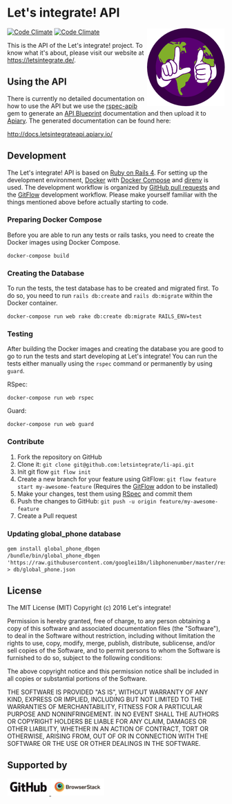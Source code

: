 # Let's integrate! API

<img src="logo.png" align="right" alt="Let's integrate!" />

[![Code Climate](https://codeclimate.com/github/letsintegrate/li-api/badges/gpa.svg)](https://codeclimate.com/github/letsintegrate/li-api)
[![Code Climate](https://codeclimate.com/github/letsintegrate/li-api/badges/gpa.svg)](https://codeclimate.com/github/letsintegrate/li-api)

This is the API of the Let's integrate! project. To know what it's about, please
visit our website at https://letsintegrate.de/.

## Using the API

There is currently no detailed documentation on how to use the API but we use
the [rspec-apib](https://github.com/spieker/rspec-apib) gem to generate an
[API Blueprint](https://apiblueprint.org/) documentation and then upload it
to [Apiary](https://apiary.io/). The generated documentation can be found here:

http://docs.letsintegrateapi.apiary.io/

## Development

The Let's integrate! API is based on [Ruby on Rails 4](http://rubyonrails.org/).
For setting up the development environment, [Docker](https://www.docker.com/)
with [Docker Compose](https://docs.docker.com/compose/) and
[direnv](http://direnv.net/) is used. The development workflow is organized by
[GitHub pull requests](https://help.github.com/articles/using-pull-requests/)
and the
[GitFlow](http://jeffkreeftmeijer.com/2010/why-arent-you-using-git-flow/)
development workflow. Please make yourself familiar with the things mentioned
above before actually starting to code.

### Preparing Docker Compose

Before you are able to run any tests or rails tasks, you need to create the
Docker images using Docker Compose.

```
docker-compose build
```

### Creating the Database

To run the tests, the test database has to be created and migrated first. To do
so, you need to run `rails db:create` and `rails db:migrate` within the Docker
container.

```
docker-compose run web rake db:create db:migrate RAILS_ENV=test
```

### Testing

After building the Docker images and creating the database you are good to go to
run the tests and start developing at Let's integrate! You can run the tests
either manually using the `rspec` command or permanently by using `guard`.

RSpec:

```
docker-compose run web rspec
```

Guard:

```
docker-compose run web guard
```

### Contribute

1. Fork the repository on GitHub
2. Clone it: `git clone git@github.com:letsintegrate/li-api.git`
3. Init git flow `git flow init`
4. Create a new branch for your feature using GitFlow:
   `git flow feature start my-awesome-feature` (Requires the
   [GitFlow](https://github.com/nvie/gitflow/wiki/Installation) addon to be
   installed)
5. Make your changes, test them using [RSpec](http://rspec.info/) and commit
   them
6. Push the changes to GitHub: `git push -u origin feature/my-awesome-feature`
7. Create a Pull request

### Updating global_phone database

```
gem install global_phone_dbgen
/bundle/bin/global_phone_dbgen 'https://raw.githubusercontent.com/googlei18n/libphonenumber/master/resources/PhoneNumberMetadata.xml' > db/global_phone.json
```

## License

The MIT License (MIT)
Copyright (c) 2016 Let's integrate!

Permission is hereby granted, free of charge, to any person obtaining a copy of
this software and associated documentation files (the "Software"), to deal in
the Software without restriction, including without limitation the rights to
use, copy, modify, merge, publish, distribute, sublicense, and/or sell copies of
the Software, and to permit persons to whom the Software is furnished to do so,
subject to the following conditions:

The above copyright notice and this permission notice shall be included in all
copies or substantial portions of the Software.

THE SOFTWARE IS PROVIDED "AS IS", WITHOUT WARRANTY OF ANY KIND, EXPRESS OR
IMPLIED, INCLUDING BUT NOT LIMITED TO THE WARRANTIES OF MERCHANTABILITY, FITNESS
FOR A PARTICULAR PURPOSE AND NONINFRINGEMENT. IN NO EVENT SHALL THE AUTHORS OR
COPYRIGHT HOLDERS BE LIABLE FOR ANY CLAIM, DAMAGES OR OTHER LIABILITY, WHETHER
IN AN ACTION OF CONTRACT, TORT OR OTHERWISE, ARISING FROM, OUT OF OR IN
CONNECTION WITH THE SOFTWARE OR THE USE OR OTHER DEALINGS IN THE SOFTWARE.

## Supported by

<a href="http://github.com/">
  <img src="/github.png?cefc20232703e5e3c24efd5f50d75e26" alt="GitHub" height="40px">
</a>
<a href="http://browserstack.com/">
  <img src="/browserstack.png?c25aa4c83d0233abc8c1905a18f26c1a" alt="BrowserStack" height="40px">
</a>
